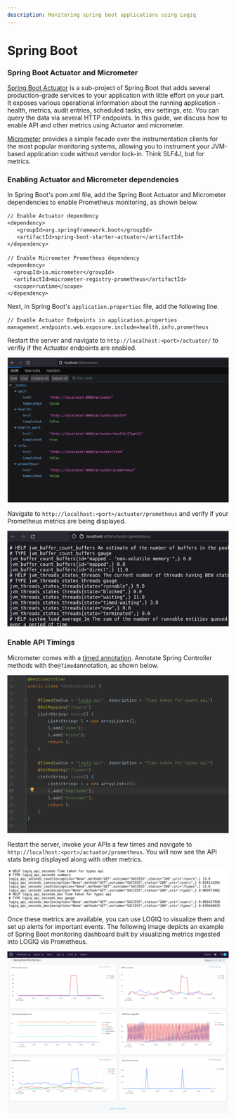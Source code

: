 ```yaml
---
description: Monitoring spring boot applications using Logiq
---
```


# Spring Boot

### Spring Boot Actuator and Micrometer

[Spring Boot Actuator](https://docs.spring.io/spring-boot/docs/current/reference/htmlsingle/#production-ready) is a sub-project of Spring Boot that adds several production-grade services to your application with little effort on your part. It exposes various operational information about the running application - health, metrics, audit entries, scheduled tasks, env settings, etc. You can query the data via several HTTP endpoints. In this guide, we discuss how to enable API and other metrics using Actuator and micrometer.&#x20;

[Micrometer](https://micrometer.io/) provides a simple facade over the instrumentation clients for the most popular monitoring systems, allowing you to instrument your JVM-based application code without vendor lock-in. Think SLF4J, but for metrics.

### Enabling Actuator and Micrometer dependencies

In Spring Boot's pom.xml file, add the Spring Boot Actuator and Micrometer dependencies to enable Prometheus monitoring, as shown below.&#x20;

```
// Enable Actuator dependency
<dependency>
   <groupId>org.springframework.boot</groupId>
   <artifactId>spring-boot-starter-actuator</artifactId>
</dependency>

// Enable Micrometer Prometheus dependency
<dependency>
  <groupId>io.micrometer</groupId>
  <artifactId>micrometer-registry-prometheus</artifactId>
  <scope>runtime</scope>
</dependency>
```

Next, in Spring Boot's `application.properties` file, add the following line.&#x20;

```
// Enable Actuator Endpoints in application.properties
management.endpoints.web.exposure.include=health,info,prometheus
```

Restart the server and navigate to `http://localhost:<port>/actuator/` to verifiy if the Actuator endpoints are enabled.&#x20;

![Actuator Endpoints](<../../.gitbook/assets/image (16) (1) (1) (1) (1) (1).png>)

Navigate to `http://localhost:<port>/actuator/prometheus` and verify if your Prometheus metrics are being displayed.

![](<../../.gitbook/assets/image (12) (1) (1) (1) (1).png>)

### Enable API Timings

Micrometer comes with a [timed annotation](https://micrometer.io/docs/concepts#\_the\_timed\_annotation). Annotate Spring Controller methods with the`@Timed`annotation, as shown below.&#x20;

![](<../../.gitbook/assets/image (13) (1) (1) (1).png>)

Restart the server, invoke your APIs a few times and navigate to `http://localhost:<port>/actuator/prometheus`. You will now see the API stats being displayed along with other metrics.&#x20;

![](<../../.gitbook/assets/image (14) (1) (1) (1) (1) (1).png>)

Once these metrics are available, you can use LOGIQ to visualize them and set up alerts for important events. The following image depicts an example of Spring Boot monitoring dashboard built by visualizing metrics ingested into LOGIQ via Prometheus.&#x20;

![Logiq Spring Boot Monitoring Dashboard](<../../.gitbook/assets/image (17) (1) (1) (1) (1) (1).png>)

